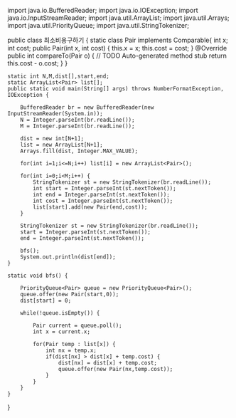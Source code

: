 
import java.io.BufferedReader;
import java.io.IOException;
import java.io.InputStreamReader;
import java.util.ArrayList;
import java.util.Arrays;
import java.util.PriorityQueue;
import java.util.StringTokenizer;

public class 최소비용구하기 {
	static class Pair implements Comparable<Pair>{
		int x; int cost;
		public Pair(int x, int cost) {
			this.x = x;
			this.cost = cost;
		}
		@Override
		public int compareTo(Pair o) {
			// TODO Auto-generated method stub
			return this.cost - o.cost;
		}
	}
	
	static int N,M,dist[],start,end;
	static ArrayList<Pair> list[];
	public static void main(String[] args) throws NumberFormatException, IOException {
		
		BufferedReader br = new BufferedReader(new InputStreamReader(System.in));
		N = Integer.parseInt(br.readLine());
		M = Integer.parseInt(br.readLine());
		
		dist = new int[N+1];
		list = new ArrayList[N+1];
		Arrays.fill(dist, Integer.MAX_VALUE);
		
		for(int i=1;i<=N;i++) list[i] = new ArrayList<Pair>();
		
		for(int i=0;i<M;i++) {
			StringTokenizer st = new StringTokenizer(br.readLine());
			int start = Integer.parseInt(st.nextToken());
			int end = Integer.parseInt(st.nextToken());
			int cost = Integer.parseInt(st.nextToken());
			list[start].add(new Pair(end,cost));
		}
		
		StringTokenizer st = new StringTokenizer(br.readLine());
		start = Integer.parseInt(st.nextToken());
		end = Integer.parseInt(st.nextToken());
		
		bfs();
		System.out.println(dist[end]);
	}
	
	static void bfs() {
		
		PriorityQueue<Pair> queue = new PriorityQueue<Pair>();
		queue.offer(new Pair(start,0));
		dist[start] = 0;
		
		while(!queue.isEmpty()) {
			
			Pair current = queue.poll();
			int x = current.x;
			
			for(Pair temp : list[x]) {
				int nx = temp.x;
				if(dist[nx] > dist[x] + temp.cost) {
					dist[nx] = dist[x] + temp.cost;
					queue.offer(new Pair(nx,temp.cost));
				}
			}
		}
	}
}
